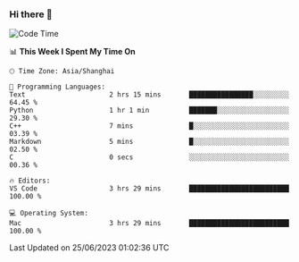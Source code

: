 ### Hi there 👋


<!--START_SECTION:waka-->
![Code Time](http://img.shields.io/badge/Code%20Time-1%2C157%20hrs%2052%20mins-blue)

📊 **This Week I Spent My Time On** 

```text
🕑︎ Time Zone: Asia/Shanghai

💬 Programming Languages: 
Text                     2 hrs 15 mins       ████████████████░░░░░░░░░   64.45 % 
Python                   1 hr 1 min          ███████░░░░░░░░░░░░░░░░░░   29.30 % 
C++                      7 mins              █░░░░░░░░░░░░░░░░░░░░░░░░   03.39 % 
Markdown                 5 mins              █░░░░░░░░░░░░░░░░░░░░░░░░   02.50 % 
C                        0 secs              ░░░░░░░░░░░░░░░░░░░░░░░░░   00.36 % 

🔥 Editors: 
VS Code                  3 hrs 29 mins       █████████████████████████   100.00 % 

💻 Operating System: 
Mac                      3 hrs 29 mins       █████████████████████████   100.00 % 
```


 Last Updated on 25/06/2023 01:02:36 UTC
<!--END_SECTION:waka-->

<!--
**SillyPasty/SillyPasty** is a ✨ _special_ ✨ repository because its `README.md` (this file) appears on your GitHub profile.

Here are some ideas to get you started:

- 🔭 I’m currently working on ...
- 🌱 I’m currently learning ...
- 👯 I’m looking to collaborate on ...
- 🤔 I’m looking for help with ...
- 💬 Ask me about ...
- 📫 How to reach me: ...
- 😄 Pronouns: ...
- ⚡ Fun fact: ...
-->


